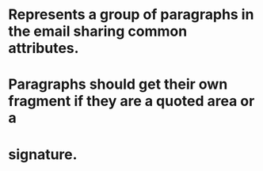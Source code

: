 # Represents a group of paragraphs in the email sharing common attributes.
  # Paragraphs should get their own fragment if they are a quoted area or a
  # signature.